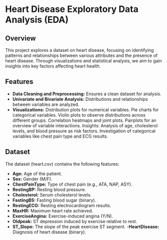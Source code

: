 # Heart Disease Exploratory Data Analysis (EDA)
 ## Overview
This project explores a dataset on heart disease, focusing on identifying patterns and relationships between various attributes and the presence of heart disease. Through visualizations and statistical analysis, we aim to gain insights into key factors affecting heart health.

## Features
- **Data Cleaning and Preprocessing:** Ensures a clean dataset for analysis.
- **Univariate and Bivariate Analysis:** Distributions and relationships between variables are analyzed.
- **Visualizations:**
Distribution plots for numerical variables.
Pie charts for categorical variables.
Violin plots to observe distributions across different groups.
Correlation heatmaps and joint plots.
Pairplots for an overview of variable interactions.
Insights:
Analysis of age, cholesterol levels, and blood pressure as risk factors.
Investigation of categorical variables like chest pain type and ECG results.
 ## Dataset
The dataset (heart.csv) contains the following features:

- **Age:** Age of the patient.
- **Sex:** Gender (M/F).
- **ChestPainType:** Type of chest pain (e.g., ATA, NAP, ASY).
- **RestingBP:** Resting blood pressure.
- **Cholesterol:** Serum cholesterol levels.
- **FastingBS:** Fasting blood sugar (binary).
- **RestingECG:** Resting electrocardiogram results.
- **MaxHR:** Maximum heart rate achieved.
- **ExerciseAngina:** Exercise-induced angina (Y/N).
- **Oldpeak:** ST depression induced by exercise relative to rest.
- **ST_Slope:** The slope of the peak exercise ST segment.
-**HeartDisease:** Diagnosis of heart disease (binary).

